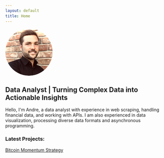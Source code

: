 ```yaml
---
layout: default
title: Home
---
```


<img src="/assets/images/me_picture.png" alt="Banner Image" style="width: 150px; height: auto; border-radius: 50%;">

## Data Analyst | Turning Complex Data into Actionable Insights

Hello, I'm Andre, a data analyst with experience in web scraping, handling financial data, and working with APIs. I am also experienced in data visualization, processing diverse data formats and asynchronous programming.

### Latest Projects:

[Bitcoin Momentum Strategy](/projects/bitcoin_momentum/)



<!-- passionate about sharing my projects, exploring new ideas, and connecting with others for exciting collaborations. -->
